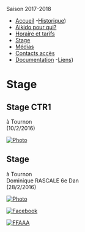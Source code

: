﻿       

Saison 2017-2018

- [Accueil](index.html)
-[Historique](historique.html.md))
- [Aikido pour qui?](aikidopourqui.html)
- [Horaire et tarifs](horaire.html)
- [Stage](stages.html)
- [Médias](media.html)
- [Contacts accès](contact.html)
- [Documentation](Documentations.html)
-[Liens](liens.html.md))

# Stage

## Stage CTR1  
à Tournon  
(10/2/2016)

[![Photo](HTML%20import/Attachments/CTR1_a_Tournon_petit.jpg "Cliquez pour agrandir")](images/CTR1_a_Tournon.JPG)

## Stage  
à Tournon  
Dominique RASCALE 6e Dan  
(28/2/2016)

[![Photo](HTML%20import/Attachments/stage_d_rascle_2016.jpg "Cliquez pour agrandir")](images/stage_d_rascle_2016.jpg) 

[![Facebook](images/icone_facebook.png)](https://www.facebook.com/aikido.taintournon)

[![FFAAA](images/ffaaa.png)](http://www.aikido.com.fr/)